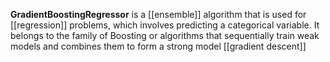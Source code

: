 **GradientBoostingRegressor** is a [[ensemble]] algorithm that is used for [[regression]] problems, which involves predicting a categorical variable. It belongs to the family of Boosting or algorithms that sequentially train weak models and combines them to form a strong model [[gradient descent]]